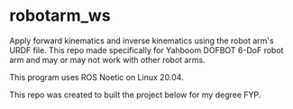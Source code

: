 # robotarm_ws

Apply forward kinematics and inverse kinematics using the robot arm's URDF file. This repo made specifically for Yahboom DOFBOT 6-DoF robot arm and may or may not work with other robot arms. 

This program uses ROS Noetic on Linux 20.04.

This repo was created to built the project below for my degree FYP.


